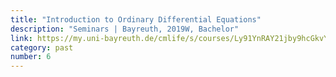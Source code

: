 ```yaml
---
title: "Introduction to Ordinary Differential Equations"
description: "Seminars | Bayreuth, 2019W, Bachelor"
link: https://my.uni-bayreuth.de/cmlife/s/courses/Ly91YnRAY21jby9hcGkvY291cnNlcy8yNTc0NTM/overview
category: past
number: 6
---
```

